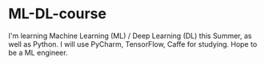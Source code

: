 # ML-DL-course
I'm learning Machine Learning (ML) / Deep Learning (DL) this Summer, as well as Python.
I will use PyCharm, TensorFlow, Caffe for studying.
Hope to be a ML engineer.
